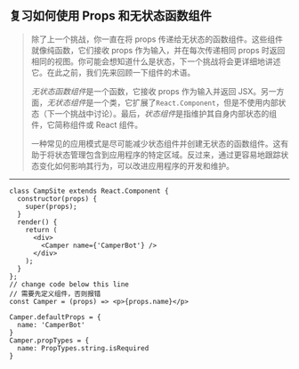 ## 复习如何使用 Props 和无状态函数组件

> 除了上一个挑战，你一直在将 props 传递给无状态的函数组件。这些组件就像纯函数，它们接收 props 作为输入，并在每次传递相同 props 时返回相同的视图。你可能会想知道什么是状态，下一个挑战将会更详细地讲述它。在此之前，我们先来回顾一下组件的术语。
>
> *无状态函数组件*是一个函数，它接收 props 作为输入并返回 JSX。另一方面，*无状态组件*是一个类，它扩展了`React.Component`，但是不使用内部状态（下一个挑战中讨论）。最后，*状态组件*是指维护其自身内部状态的组件，它简称组件或 React 组件。
>
> 一种常见的应用模式是尽可能减少状态组件并创建无状态的函数组件。这有助于将状态管理包含到应用程序的特定区域。反过来，通过更容易地跟踪状态变化如何影响其行为，可以改进应用程序的开发和维护。

---

```react
class CampSite extends React.Component {
  constructor(props) {
    super(props);
  }
  render() {
    return (
      <div>
        <Camper name={'CamperBot'} />
      </div>
    );
  }
};
// change code below this line
// 需要先定义组件，否则报错
const Camper = (props) => <p>{props.name}</p>

Camper.defaultProps = {
  name: 'CamperBot'
}
Camper.propTypes = {
  name: PropTypes.string.isRequired
}

```

